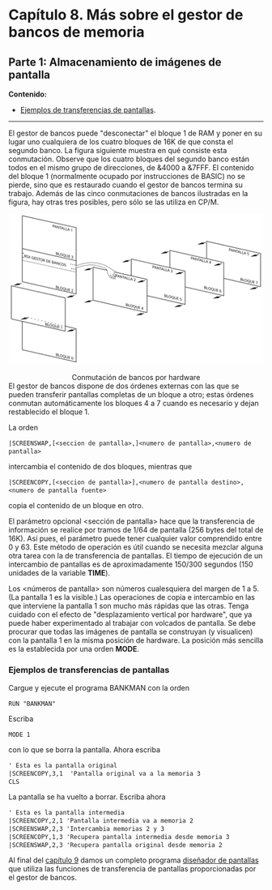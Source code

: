 # Capítulo 8. Más sobre el gestor de bancos de memoria

## Parte 1: Almacenamiento de imágenes de pantalla

**Contenido:**

* [Ejemplos de transferencias de pantallas](#ejemplos-de-transferencias-de-pantallas).

***

El gestor de bancos puede "desconectar" el bloque 1 de RAM y poner en su lugar uno cualquiera de los cuatro bloques de 16K de que consta el segundo banco. La figura siguiente muestra en qué consiste esta conmutación. Observe que los cuatro bloques del segundo banco están todos en el mismo grupo de direcciones, de &4000 a &7FFF. El contenido del bloque 1 (normalmente ocupado por instrucciones de BASIC) no se pierde, sino que es restaurado cuando el gestor de bancos termina su trabajo. Además de las cinco conmutaciones de bancos ilustradas en la figura, hay otras tres posibles, pero sólo se las utiliza en CP/M.

![](svg/c08-p01-i01.svg)

<center>Conmutación de bancos por hardware</center>
El gestor de bancos dispone de dos órdenes externas con las que se pueden transferir pantallas completas de un bloque a otro; estas órdenes conmutan automáticamente los bloques 4 a 7 cuando es necesario y dejan restablecido el bloque 1.

La orden 

```
|SCREENSWAP,[<seccion de pantalla>,]<numero de pantalla>,<numero de pantalla>
```

intercambia el contenido de dos bloques, mientras que

```
|SCREENCOPY,[<seccion de pantalla>],<numero de pantalla destino>,<numero de pantalla fuente>
```

copia el contenido de un bloque en otro.

El parámetro opcional \<sección de pantalla\> hace que la transferencia de información se realice por tramos de 1/64 de pantalla (256 bytes del total de 16K). Así pues, el parámetro puede tener cualquier valor comprendido entre 0 y 63. Este método de operación es útil cuando se necesita mezclar alguna otra tarea con la de transferencia de pantallas. El tiempo de ejecución de un intercambio de pantallas es de aproximadamente 150/300 segundos (150 unidades de la variable **TIME**).

Los \<números de pantalla\> son números cualesquiera del margen de 1 a 5. (La pantalla 1 es la visible.) Las operaciones de copia e intercambio en las que interviene la pantalla 1 son mucho más rápidas que las otras. Tenga cuidado con el efecto de "desplazamiento vertical por hardware", que ya puede haber experimentado al trabajar con volcados de pantalla. Se debe procurar que todas las imágenes de pantalla se construyan (y visualicen) con la pantalla 1 en la misma posición de hardware. La posición más sencilla es la establecida por una orden **MODE**.

### Ejemplos de transferencias de pantallas

Cargue y ejecute el programa BANKMAN con la orden 

```basic
RUN "BANKMAN"
```

Escriba 

```basic
MODE 1
```

con lo que se borra la pantalla. Ahora escriba

```basic
' Esta es la pantalla original
|SCREENCOPY,3,1  'Pantalla original va a la memoria 3
CLS
```

La pantalla se ha vuelto a borrar. Escriba ahora 

```basic
' Esta es la pantalla intermedia
|SCREENCOPY,2,1 'Pantalla intermedia va a memoria 2
|SCREENSWAP,2,3 'Intercambia memorias 2 y 3
|SCREENCOPY,1,3 'Recupera pantalla intermedia desde memoria 3
|SCREENSWAP,2,3 'Recupera pantalla original desde memoria 2
```

Al final del [capítulo 9](9.02.-Más-en-concreto-sobre-el-CPC6128.md) damos un completo programa [diseñador de pantallas](9.02.-Más-en-concreto-sobre-el-CPC6128#gráficos-con-el-segundo-banco-de-64k-de-ram) que utiliza las funciones de transferencia de pantallas proporcionadas por el gestor de bancos.



